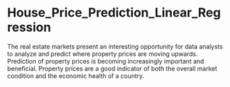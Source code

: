 # House_Price_Prediction_Linear_Regression
The real estate markets present an interesting opportunity for data analysts to analyze and predict where property prices are moving upwards. Prediction of property prices is becoming increasingly important and beneficial. Property prices are a good indicator of both the overall market condition and the economic health of a country.
